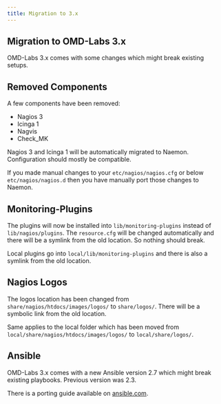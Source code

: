 ```yaml
---
title: Migration to 3.x
---
```


## Migration to OMD-Labs 3.x

OMD-Labs 3.x comes with some changes which might break existing setups.

## Removed Components

A few components have been removed:

- Nagios 3
- Icinga 1
- Nagvis
- Check_MK

Nagios 3 and Icinga 1 will be automatically migrated to Naemon. Configuration should mostly be compatible.

If you made manual changes to your `etc/nagios/nagios.cfg` or below `etc/nagios/nagios.d` then you have
manually port those changes to Naemon.

## Monitoring-Plugins

The plugins will now be installed into `lib/monitoring-plugins` instead of `lib/nagios/plugins`. The `resource.cfg` will be changed automatically and there will be a symlink from the old location. So nothing should break.

Local plugins go into `local/lib/monitoring-plugins` and there is also a symlink from the old location.

## Nagios Logos

The logos location has been changed from `share/nagios/htdocs/images/logos/` to `share/logos/`. There will be a symbolic link from the old location.

Same applies to the local folder which has been moved from `local/share/nagios/htdocs/images/logos/` to `local/share/logos/`.

## Ansible

OMD-Labs 3.x comes with a new Ansible version 2.7 which might break existing playbooks. Previous version was 2.3.

There is a porting guide available on [ansible.com](https://docs.ansible.com/ansible/latest/porting_guides/porting_guides.html).
